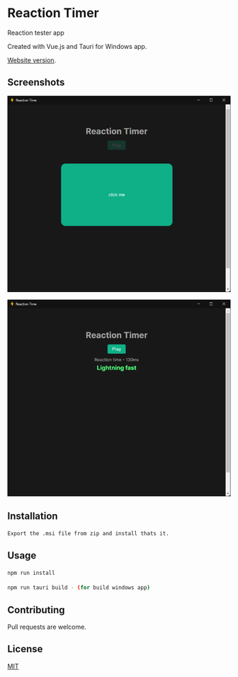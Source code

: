 # Reaction Timer

Reaction tester app

Created with Vue.js and Tauri for Windows app.

 [Website version](https://reaction-timerr.netlify.app/).

## Screenshots
![app image](https://github.com/Tahckn/reaction-timer/blob/main/public/Reaction_Time_cD18rcF7PD.png)

![app image](https://github.com/Tahckn/reaction-timer/blob/main/public/Reaction_Time_Ix0mSkRT5B.png)


## Installation
```bash
Export the .msi file from zip and install thats it.
```

## Usage
 ```bash
npm run install

npm run tauri build - (for build windows app)
```
## Contributing

Pull requests are welcome.

## License

[MIT](https://github.com/Tahckn/reaction-timer/blob/main/LICENSE)
